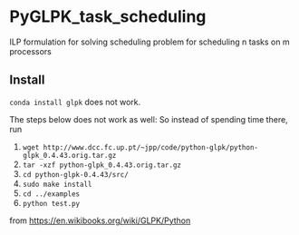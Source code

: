 # PyGLPK_task_scheduling
ILP formulation for solving scheduling problem for scheduling n tasks on m processors

## Install
`conda install glpk` does not work. 


The steps below does not work as well:
So instead of spending time there, run

1. `wget http://www.dcc.fc.up.pt/~jpp/code/python-glpk/python-glpk_0.4.43.orig.tar.gz`
2. `tar -xzf python-glpk_0.4.43.orig.tar.gz`
3. `cd python-glpk-0.4.43/src/`
4. `sudo make install`
5. `cd ../examples`
6. `python test.py`

from https://en.wikibooks.org/wiki/GLPK/Python
